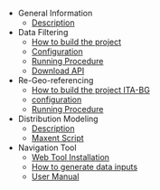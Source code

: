   * General Information
    * [Description](Description.md)
  * Data Filtering
    * [How to build the project](HowToBuildITA.md)
    * [Configuration](Configuration.md)
    * [Running Procedure](RunningProcedure.md)
    * [Download API](http://iabin-threats.googlecode.com/files/ita-0.1Beta-SNAPSHOT-api.zip)
  * Re-Geo-referencing
    * [How to build the project ITA-BG](HowToBuildITABG.md)
    * [configuration](Configurationbg.md)
    * [Running Procedure](RunningProcedureBG.md)
  * Distribution Modeling
    * [Description](SpeciesDistributionModelling.md)
    * [Maxent Script](RunningProcedureMaxent.md)
  * Navigation Tool
    * [Web Tool Installation](WTInstallation.md)
    * [How to generate data inputs](HowToBuildITAMaps.md)
    * [User Manual](UserManualNavigationTool.md)

